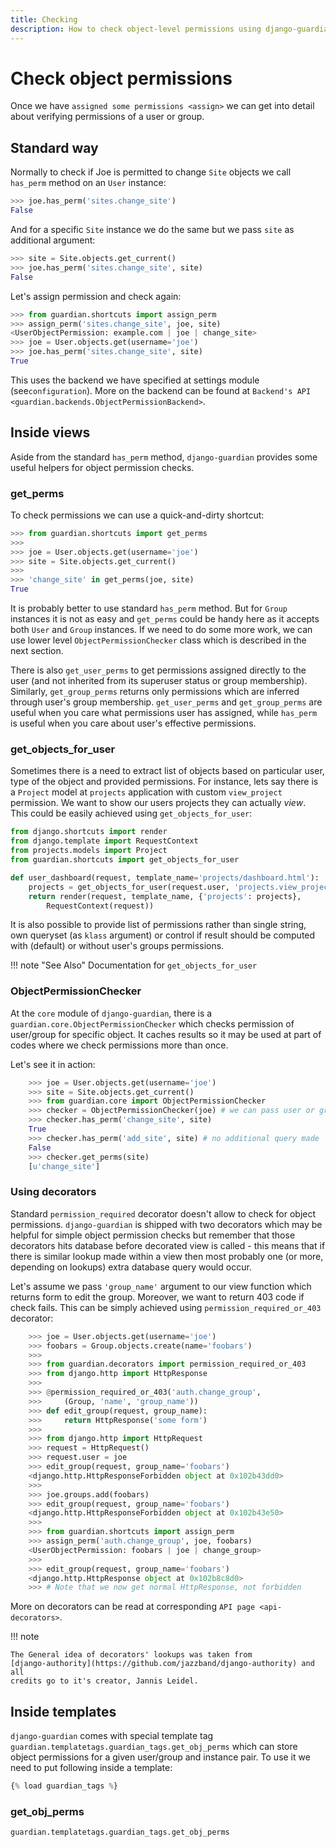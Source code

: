 ```yaml
---
title: Checking
description: How to check object-level permissions using django-guardian.
---
```


# Check object permissions

Once we have `assigned some permissions <assign>` we can get into detail 
about verifying permissions of a user or group.

## Standard way

Normally to check if Joe is permitted to change `Site` objects we call
`has_perm` method on an `User` instance:

```python
>>> joe.has_perm('sites.change_site')
False
```

And for a specific `Site` instance we do the same but we pass `site` as
additional argument:

```python
>>> site = Site.objects.get_current()
>>> joe.has_perm('sites.change_site', site)
False
```

Let's assign permission and check again:

```python
>>> from guardian.shortcuts import assign_perm
>>> assign_perm('sites.change_site', joe, site)
<UserObjectPermission: example.com | joe | change_site>
>>> joe = User.objects.get(username='joe')
>>> joe.has_perm('sites.change_site', site)
True
```

This uses the backend we have specified at settings module (see`configuration`). 
More on the backend can be found at
`Backend's API <guardian.backends.ObjectPermissionBackend>`.

## Inside views

Aside from the standard `has_perm` method, `django-guardian` provides
some useful helpers for object permission checks.

### get_perms

To check permissions we can use a quick-and-dirty shortcut:

```python
>>> from guardian.shortcuts import get_perms
>>>
>>> joe = User.objects.get(username='joe')
>>> site = Site.objects.get_current()
>>>
>>> 'change_site' in get_perms(joe, site)
True
```

It is probably better to use standard `has_perm` method. But for `Group`
instances it is not as easy and `get_perms` could be handy here as it
accepts both `User` and `Group` instances. If we need to do some more
work, we can use lower level `ObjectPermissionChecker` class which is
described in the next section.

There is also `get_user_perms` to get permissions assigned directly to
the user (and not inherited from its superuser status or group
membership). Similarly, `get_group_perms` returns only permissions which
are inferred through user's group membership. `get_user_perms` and
`get_group_perms` are useful when you care what permissions user has
assigned, while `has_perm` is useful when you care about user's
effective permissions.

### get_objects_for_user

Sometimes there is a need to extract list of objects based on particular
user, type of the object and provided permissions. For instance, lets
say there is a `Project` model at `projects` application with custom
`view_project` permission. We want to show our users projects they can
actually *view*. This could be easily achieved using
`get_objects_for_user`:

``` python
from django.shortcuts import render
from django.template import RequestContext
from projects.models import Project
from guardian.shortcuts import get_objects_for_user

def user_dashboard(request, template_name='projects/dashboard.html'):
    projects = get_objects_for_user(request.user, 'projects.view_project')
    return render(request, template_name, {'projects': projects},
        RequestContext(request))
```

It is also possible to provide list of permissions rather than single
string, own queryset (as `klass` argument) or control if result should
be computed with (default) or without user's groups permissions.

!!! note "See Also"
    Documentation for `get_objects_for_user`

### ObjectPermissionChecker

At the `core` module of `django-guardian`, there is a
`guardian.core.ObjectPermissionChecker`
which checks permission of user/group for specific object. It caches
results so it may be used at part of codes where we check permissions
more than once.

Let's see it in action:

```python
    >>> joe = User.objects.get(username='joe')
    >>> site = Site.objects.get_current()
    >>> from guardian.core import ObjectPermissionChecker
    >>> checker = ObjectPermissionChecker(joe) # we can pass user or group
    >>> checker.has_perm('change_site', site)
    True
    >>> checker.has_perm('add_site', site) # no additional query made
    False
    >>> checker.get_perms(site)
    [u'change_site']
```

### Using decorators

Standard `permission_required` decorator doesn't allow to check for
object permissions. `django-guardian` is shipped with two decorators
which may be helpful for simple object permission checks but remember
that those decorators hits database before decorated view is called -
this means that if there is similar lookup made within a view then most
probably one (or more, depending on lookups) extra database query would
occur.

Let's assume we pass `'group_name'` argument to our view function which
returns form to edit the group. Moreover, we want to return 403 code if
check fails. This can be simply achieved using
`permission_required_or_403` decorator:

```python
    >>> joe = User.objects.get(username='joe')
    >>> foobars = Group.objects.create(name='foobars')
    >>>
    >>> from guardian.decorators import permission_required_or_403
    >>> from django.http import HttpResponse
    >>>
    >>> @permission_required_or_403('auth.change_group',
    >>>     (Group, 'name', 'group_name'))
    >>> def edit_group(request, group_name):
    >>>     return HttpResponse('some form')
    >>>
    >>> from django.http import HttpRequest
    >>> request = HttpRequest()
    >>> request.user = joe
    >>> edit_group(request, group_name='foobars')
    <django.http.HttpResponseForbidden object at 0x102b43dd0>
    >>>
    >>> joe.groups.add(foobars)
    >>> edit_group(request, group_name='foobars')
    <django.http.HttpResponseForbidden object at 0x102b43e50>
    >>>
    >>> from guardian.shortcuts import assign_perm
    >>> assign_perm('auth.change_group', joe, foobars)
    <UserObjectPermission: foobars | joe | change_group>
    >>>
    >>> edit_group(request, group_name='foobars')
    <django.http.HttpResponse object at 0x102b8c8d0>
    >>> # Note that we now get normal HttpResponse, not forbidden
```

More on decorators can be read at corresponding
`API page <api-decorators>`.

!!! note

    The General idea of decorators' lookups was taken from
    [django-authority](https://github.com/jazzband/django-authority) and all
    credits go to it's creator, Jannis Leidel.

## Inside templates

`django-guardian` comes with special template tag
`guardian.templatetags.guardian_tags.get_obj_perms`
which can store object permissions for a given user/group
and instance pair. To use it we need to put following inside a
template:

```python
{% load guardian_tags %}
```

### get_obj_perms

```python
guardian.templatetags.guardian_tags.get_obj_perms
```

